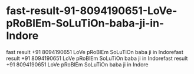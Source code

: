 # fast-result-91-8094190651-LoVe-pRoBlEm-SoLuTiOn-baba-ji-in-Indore
fast result +91 8094190651 LoVe pRoBlEm SoLuTiOn baba ji in Indorefast result +91 8094190651 LoVe pRoBlEm SoLuTiOn baba ji in Indorefast result +91 8094190651 LoVe pRoBlEm SoLuTiOn baba ji in Indore
